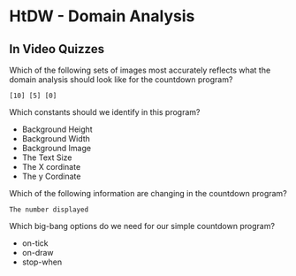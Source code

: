 HtDW - Domain Analysis
======================

In Video Quizzes
----------------

Which of the following sets of images most accurately reflects what the domain analysis should look like for the countdown program?

	[10] [5] [0]

Which constants should we identify in this program?

* Background Height
* Background Width
* Background Image
* The Text Size
* The X cordinate 
* The y Cordinate

Which of the following information are changing in the countdown program?

	The number displayed

Which big-bang options do we need for our simple countdown program?

* on-tick
* on-draw
* stop-when
